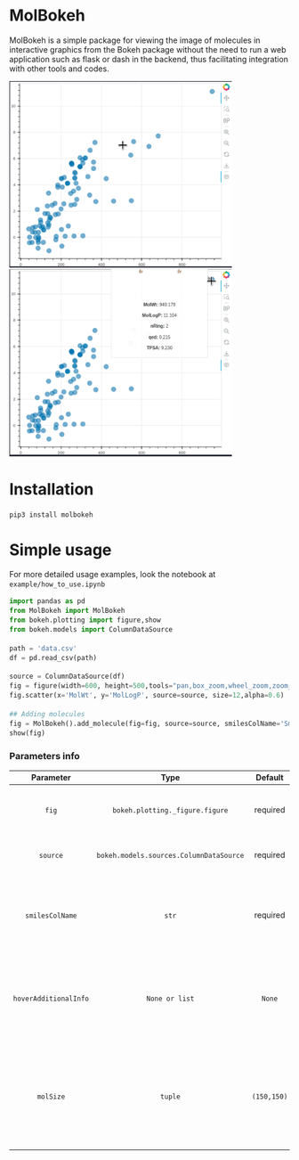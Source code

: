# MolBokeh
MolBokeh is a simple package for viewing the image of molecules in interactive graphics from the Bokeh package without the need to run a web application such as flask or dash in the backend, thus facilitating integration with other tools and codes.

<img src="https://github.com/jeffrichardchemistry/molbokeh/blob/dev/example/content/molbokehview1.gif" width="400"/> <img src="https://github.com/jeffrichardchemistry/molbokeh/blob/dev/example/content/molbokehview2.gif" width="400"/>

# Installation

`pip3 install molbokeh`


# Simple usage

For more detailed usage examples, look the notebook at `example/how_to_use.ipynb`

```python
import pandas as pd
from MolBokeh import MolBokeh
from bokeh.plotting import figure,show
from bokeh.models import ColumnDataSource

path = 'data.csv'
df = pd.read_csv(path)

source = ColumnDataSource(df)
fig = figure(width=600, height=500,tools="pan,box_zoom,wheel_zoom,zoom_in,zoom_out,reset,save,hover")
fig.scatter(x='MolWt', y='MolLogP', source=source, size=12,alpha=0.6)

## Adding molecules
fig = MolBokeh().add_molecule(fig=fig, source=source, smilesColName='Smiles_canon', hoverAdditionalInfo=['MolWt','MolLogP','nRing','qed','TPSA'], molSize=(100,100))
show(fig)

```



### Parameters info

|     **Parameter**     |                **Type**                 | **Default** | **Description**                                              |
| :-------------------: | :-------------------------------------: | :---------: | :----------------------------------------------------------- |
|         `fig`         |     `bokeh.plotting._figure.figure`     |  required   | Bokeh plot object created from `source(df)`                  |
|       `source`        | `bokeh.models.sources.ColumnDataSource` |  required   | Bokeh data type used to plot initial chart.                  |
|    `smilesColName`    |                  `str`                  |  required   | Smiles column name in dataframe used to create source object |
| `hoverAdditionalInfo` |             `None or list`              |   `None`    | List of column names (variables) to be shown within the graphs hover. |
|       `molSize`       |                 `tuple`                 | `(150,150)` | Size of the image of the molecule to be shown within the hover, also changes the size of the hover frame |







